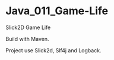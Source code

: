 # Java_011_Game-Life
Slick2D Game Life 

Build with Maven.

Project use Slick2d, Slf4j and Logback.
